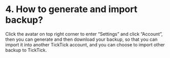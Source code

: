 # 4. How to generate and import backup?
Click the avatar on top right corner to enter “Settings” and click “Account”, then you can generate and then download your backup, so that you can import it into another TickTick account, and you can choose to import other backup to TickTick.
